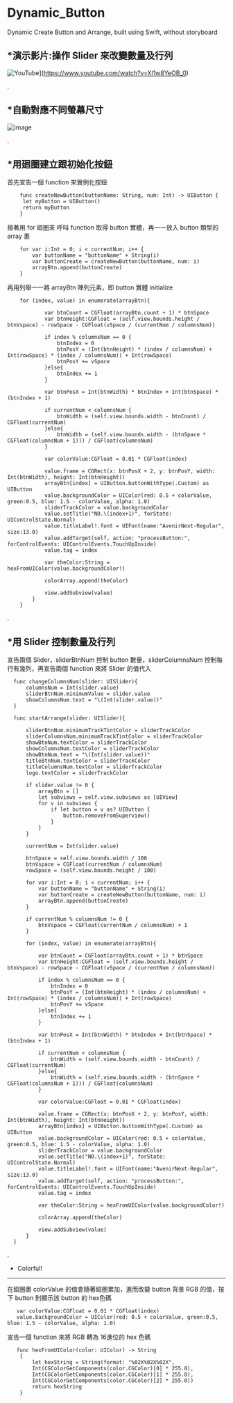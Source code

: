 # Dynamic_Button
Dynamic Create Button and Arrange, built using Swift, without storyboard
        
        
*演示影片:操作 Slider 來改變數量及行列
-------------------------------------------------------------------

![YouTube](https://i.ytimg.com/vi/Xl1w8YeOB_0/3.jpg)](https://www.youtube.com/watch?v=Xl1w8YeOB_0)

.        
        
*自動對應不同螢幕尺寸
-------------------------------------------------------------------

![image](https://github.com/Smith0314/Dynamic_Button/blob/master/screenshots/all.png)

.        
        
*用廻圈建立跟初始化按鈕
-------------------------------------------------------------------

首先宣告一個 function 來實例化按鈕

        func createNewButton(buttonName: String, num: Int) -> UIButton {
         let myButton = UIButton()
         return myButton
        }


接著用 for 廻圈來 呼叫 function 取得 button 實體，再一一放入 button 類型的 array 裹

        for var i:Int = 0; i < currentNum; i++ {
            var buttonName = "buttonName" + String(i)
            var buttonCreate = createNewButton(buttonName, num: i)
            arrayBtn.append(buttonCreate)
        }


再用列舉一一將 arrayBtn 陣列元素，即 button 實體 initialize

        for (index, value) in enumerate(arrayBtn){
                
                var btnCount = CGFloat(arrayBtn.count + 1) * btnSpace
                var btnHeight:CGFloat = (self.view.bounds.height / btnVspace) - rowSpace - CGFloat(vSpace / (currentNum / columnsNum))
                
                if index % columnsNum == 0 {
                    btnIndex = 0
                    btnPosY = (Int(btnHeight) * (index / columnsNum) + Int(rowSpace) * (index / columnsNum)) + Int(rowSpace)
                    btnPosY += vSpace
                }else{
                    btnIndex += 1
                }
                
                var btnPosX = Int(btnWidth) * btnIndex + Int(btnSpace) * (btnIndex + 1)
                
                if currentNum < columnsNum {
                    btnWidth = (self.view.bounds.width - btnCount) / CGFloat(currentNum)
                }else{
                    btnWidth = (self.view.bounds.width - (btnSpace * CGFloat(columnsNum + 1))) / CGFloat(columnsNum)
                }
                
                var colorValue:CGFloat = 0.01 * CGFloat(index)
                
                value.frame = CGRect(x: btnPosX + 2, y: btnPosY, width: Int(btnWidth), height: Int(btnHeight))
                arrayBtn[index] = UIButton.buttonWithType(.Custom) as UIButton
                value.backgroundColor = UIColor(red: 0.5 + colorValue, green:0.5, blue: 1.5 - colorValue, alpha: 1.0)
                sliderTrackColor = value.backgroundColor
                value.setTitle("NO.\(index+1)", forState: UIControlState.Normal)
                value.titleLabel!.font = UIFont(name:"AvenirNext-Regular", size:13.0)
                value.addTarget(self, action: "processButton:", forControlEvents: UIControlEvents.TouchUpInside)
                value.tag = index
                
                var theColor:String = hexFromUIColor(value.backgroundColor!)
                
                colorArray.append(theColor)
                
                view.addSubview(value)
            }
        }

  
.        
        
  *用 Slider 控制數量及行列
-------------------------------------------------------------------

宣告兩個 Slider，sliderBtnNum 控制 button 數量，sliderColumnsNum 控制每行有幾列，再宣告兩個 function 來將 Slider 的值代入

      func changeColumnsNum(slider: UISlider){
          columnsNum = Int(slider.value)
          sliderBtnNum.minimumValue = slider.value
          showColumnsNum.text = "\(Int(slider.value))"
      }
              
      func startArrange(slider: UISlider){
          
          sliderBtnNum.minimumTrackTintColor = sliderTrackColor
          sliderColumnsNum.minimumTrackTintColor = sliderTrackColor
          showBtnNum.textColor = sliderTrackColor
          showColumnsNum.textColor = sliderTrackColor
          showBtnNum.text = "\(Int(slider.value))"
          titleBtnNum.textColor = sliderTrackColor
          titleColumnsNum.textColor = sliderTrackColor
          logo.textColor = sliderTrackColor
          
          if slider.value != 0 {
              arrayBtn = []
              let subviews = self.view.subviews as [UIView]
              for v in subviews {
                  if let button = v as? UIButton {
                      button.removeFromSuperview()
                  }
              }
          }
          
          currentNum = Int(slider.value)
          
          btnSpace = self.view.bounds.width / 100
          btnVspace = CGFloat(currentNum / columnsNum)
          rowSpace = (self.view.bounds.height / 100)
          
          for var i:Int = 0; i < currentNum; i++ {
              var buttonName = "buttonName" + String(i)
              var buttonCreate = createNewButton(buttonName, num: i)
              arrayBtn.append(buttonCreate)
          }
          
          if currentNum % columnsNum != 0 {
              btnVspace = CGFloat(currentNum / columnsNum) + 1
          }
          
          for (index, value) in enumerate(arrayBtn){
              
              var btnCount = CGFloat(arrayBtn.count + 1) * btnSpace
              var btnHeight:CGFloat = (self.view.bounds.height / btnVspace) - rowSpace - CGFloat(vSpace / (currentNum / columnsNum))
              
              if index % columnsNum == 0 {
                  btnIndex = 0
                  btnPosY = (Int(btnHeight) * (index / columnsNum) + Int(rowSpace) * (index / columnsNum)) + Int(rowSpace)
                  btnPosY += vSpace
              }else{
                  btnIndex += 1
              }
              
              var btnPosX = Int(btnWidth) * btnIndex + Int(btnSpace) * (btnIndex + 1)
              
              if currentNum < columnsNum {
                  btnWidth = (self.view.bounds.width - btnCount) / CGFloat(currentNum)
              }else{
                  btnWidth = (self.view.bounds.width - (btnSpace * CGFloat(columnsNum + 1))) / CGFloat(columnsNum)
              }
              
              var colorValue:CGFloat = 0.01 * CGFloat(index)
              
              value.frame = CGRect(x: btnPosX + 2, y: btnPosY, width: Int(btnWidth), height: Int(btnHeight))
              arrayBtn[index] = UIButton.buttonWithType(.Custom) as UIButton
              value.backgroundColor = UIColor(red: 0.5 + colorValue, green:0.5, blue: 1.5 - colorValue, alpha: 1.0)
              sliderTrackColor = value.backgroundColor
              value.setTitle("NO.\(index+1)", forState: UIControlState.Normal)
              value.titleLabel!.font = UIFont(name:"AvenirNext-Regular", size:13.0)
              value.addTarget(self, action: "processButton:", forControlEvents: UIControlEvents.TouchUpInside)
              value.tag = index
              
              var theColor:String = hexFromUIColor(value.backgroundColor!)
              
              colorArray.append(theColor)
              
              view.addSubview(value)
          }
      }


.
        
        
* Colorful!
-------------------------------------------------------------------
  
在廻圈裹 colorValue 的值會隨著廻圈累加，進而改變 button 背景 RGB 的值，按下 button 則顯示該 button 的 hex色碼

       var colorValue:CGFloat = 0.01 * CGFloat(index)
       value.backgroundColor = UIColor(red: 0.5 + colorValue, green:0.5, blue: 1.5 - colorValue, alpha: 1.0)
  
  
宣告一個 function 來將 RGB 轉為 16進位的 hex 色碼
  
       func hexFromUIColor(color: UIColor) -> String
        {
            let hexString = String(format: "%02X%02X%02X",
            Int(CGColorGetComponents(color.CGColor)[0] * 255.0),
            Int(CGColorGetComponents(color.CGColor)[1] * 255.0),
            Int(CGColorGetComponents(color.CGColor)[2] * 255.0))
            return hexString
        }
  
